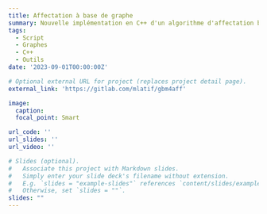 ```yaml
---
title: Affectation à base de graphe
summary: Nouvelle implémentation en C++ d'un algorithme d'affectation basé sur la recherche de couplage maximal dans un graphe biparti.  (cf. [TER Master ORO](/files/RAP_TER_LM.pdf))
tags:
  - Script
  - Graphes
  - C++
  - Outils
date: '2023-09-01T00:00:00Z'

# Optional external URL for project (replaces project detail page).
external_link: 'https://gitlab.com/mlatif/gbm4aff'

image:
  caption:
  focal_point: Smart

url_code: ''
url_slides: ''
url_video: ''

# Slides (optional).
#   Associate this project with Markdown slides.
#   Simply enter your slide deck's filename without extension.
#   E.g. `slides = "example-slides"` references `content/slides/example-slides.md`.
#   Otherwise, set `slides = ""`.
slides: ""
---
```

